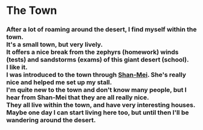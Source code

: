 <head>
  <title>The Town</title>
</head>
<body>
  <h1>The Town</h1>
  <h3>After a lot of roaming around the desert, I find myself within the town. <br> It's a small town, but very lively. <br> It offers a nice break from the zephyrs (homework) winds (tests) and sandstorms (exams) of this giant desert (school).<br> I like it. <br> I was introduced to the town through <a href="https://harzavad.github.io/the-merchant/">Shan-Mei</a>. She's really nice and helped me set up my stall. <br> I'm quite new to the town and don't know many people, but I hear from Shan-Mei that they are all really nice. <br> They all live within the town, and have very interesting houses. <br> Maybe one day I can start living here too, but until then I'll be wandering around the desert.</h3>
</body>
